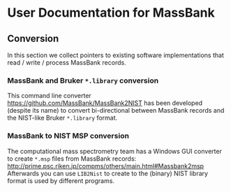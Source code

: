 # User Documentation for MassBank

## Conversion 

In this section we collect pointers to existing software implementations that read / write / process MassBank records. 

### MassBank and Bruker `*.library` conversion

This command line converter https://github.com/MassBank/MassBank2NIST has been developed (despite its name) to convert bi-directional between MassBank records and the NIST-like Bruker `*.library` format.

### MassBank to NIST MSP conversion

The computational mass spectrometry team has a Windows GUI converter to create `*.msp` files from MassBank records:
http://prime.psc.riken.jp/compms/others/main.html#Massbank2msp
Afterwards you can use `LIB2Nist` to create to the (binary) NIST library format is used by different programs.
